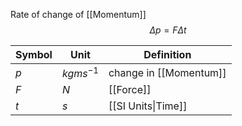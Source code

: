 Rate of change of [[Momentum]]
$$\Delta p = F \Delta t$$

| Symbol | Unit        | Definition             |
| ------ | ----------- | ---------------------- |
| $p$    | $kgms^{-1}$ | change in [[Momentum]] |
| $F$    | $N$         | [[Force]]              |
| $t$    | $s$         | [[SI Units\|Time]]     |

